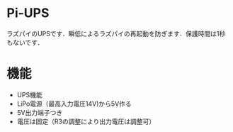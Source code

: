 # Pi-UPS
ラズパイのUPSです．瞬低によるラズパイの再起動を防ぎます．保護時間は1秒もないです．

# 機能
- UPS機能
- LiPo電源（最高入力電圧14V)から5V作る
- 5V出力端子つき
- 電圧は固定（R3の調整により出力電圧は調整可）
